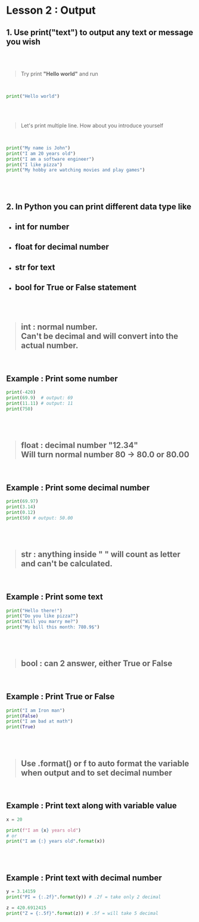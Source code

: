 # Lesson 2 : Output

## 1. Use **print("text")** to output any text or message you wish

<br><br>

> Try print **"Hello world"** and run

<br>

```python
print("Hello world")
```

<br><br>

> Let's print multiple line. How about you introduce yourself

<br>

```python
print("My name is John")
print("I am 20 years old")
print("I am a software engineer")
print("I like pizza")
print("My hobby are watching movies and play games")
```

<br><br>

## 2. In Python you can print different data type like 
* ## **int** for number
* ## **float** for decimal number
* ## **str** for text
* ## **bool** for True or False statement

<br><br>

> ## **int** : normal number. <br> Can't be decimal and will convert into the actual number.

<br>

## Example : Print some number

```python
print(-420)
print(69.9)  # output: 69
print(11.11) # output: 11
print(750)
```

<br><br>

> ## **float** : decimal number "12.34" <br> Will turn normal number 80 -> 80.0 or 80.00

<br>

## Example : Print some decimal number

```python
print(69.97)
print(3.14)
print(0.12)
print(50) # output: 50.00
```

<br><br>

> ## **str** : anything inside " " will count as letter and can't be calculated.

<br>

## Example : Print some text

```python
print("Hello there!")
print("Do you like pizza?")
print("Will you marry me?")
print("My bill this month: 780.9$")
```

<br><br>

> ## **bool** : can 2 answer, either True or False

<br>

## Example : Print **True** or **False**

```python 
print("I am Iron man")
print(False)
print("I am bad at math")
print(True)
```

<br><br>

> ## Use **.format()** or **f** to auto format the variable when output and to set decimal number

<br>

## Example : Print text along with variable value

```python
x = 20

print(f"I am {x} years old")
# or
print("I am {:} years old".format(x))
```

<br><br>

## Example : Print text with decimal number

```python
y = 3.14159
print("PI = {:.2f}".format(y)) # .2f = take only 2 decimal

z = 420.6912415
print("Z = {:.5f}".format(z)) # .5f = will take 5 decimal
```
